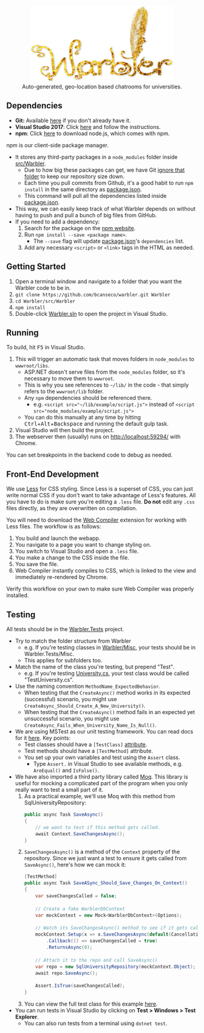<p align="center">
 <a href="https://borja.io/warbler">
  <img height="200" alt="Warbler" src="https://github.com/bcanseco/warbler/blob/master/src/Warbler/Graphics/logo.png?raw=true"/>
 </a>
 <br/>
 <span>Auto-generated, geo-location based chatrooms for universities.</span>
</p>

## Dependencies
* **Git:** Available [here](https://git-scm.com/downloads) if you don't already have it.
* **Visual Studio 2017**: Click [here](https://www.microsoft.com/net/core) and follow the instructions.
* **npm**: Click [here](https://nodejs.org/) to download node.js, which comes with npm.  

npm is our client-side package manager.
* It stores any third-party packages in a `node_modules` folder inside [src/Warbler](https://github.com/bcanseco/warbler/tree/master/src/Warbler).
  * Due to how big these packages can get, we have Git [ignore that folder](https://github.com/bcanseco/warbler/blob/master/.gitignore#L6) to keep our repository size down.  
  * Each time you pull commits from Github, it's a good habit to run `npm install` in the same directory as [package.json](https://github.com/bcanseco/warbler/blob/master/src/Warbler/package.json).
  * This command will pull all the dependencies listed inside [package.json](https://github.com/bcanseco/warbler/blob/master/src/Warbler/package.json).
* This way, we can easily keep track of what Warbler depends on without having to push and pull a bunch of big files from GitHub.
* If you need to add a dependency:
  1. Search for the package on the [npm website](https://www.npmjs.com).
  2. Run `npm install --save <package name>`.
     * The `--save` flag will update [package.json](https://github.com/bcanseco/warbler/blob/master/src/Warbler/package.json)'s `dependencies` list.
  3. Add any necessary `<script>` or `<link>` tags in the HTML as needed.

## Getting Started
1. Open a terminal window and navigate to a folder that you want the Warbler code to be in.
2. `git clone https://github.com/bcanseco/warbler.git Warbler`
3. `cd Warbler/src/Warbler`
4. `npm install`
5. Double-click [Warbler.sln](https://github.com/bcanseco/warbler/blob/master/Warbler.sln) to open the project in Visual Studio.

## Running
To build, hit <kbd>F5</kbd> in Visual Studio.

1. This will trigger an automatic task that moves folders in `node_modules` to `wwwroot/libs`.
   * ASP.NET doesn't serve files from the `node_modules` folder, so it's necessary to move them to `wwwroot`.
   * This is why you see references to `~/lib/` in the code - that simply refers to the `wwwroot/lib` folder.
    * Any `npm` dependencies should be referenced there.
      * e.g. `<script src="~/lib/example/script.js">` instead of `<script src="node_modules/example/script.js">`
   * You can do this manually at any time by hitting <kbd>Ctrl</kbd>+<kbd>Alt</kbd>+<kbd>Backspace</kbd> and running the default gulp task.
2. Visual Studio will then build the project.
3. The webserver then (usually) runs on [http://localhost:59294/](http://localhost:59294/) with Chrome.  

You can set breakpoints in the backend code to debug as needed.

## Front-End Development
We use [Less](http://lesscss.org/) for CSS styling. Since Less is a superset of CSS, you can just write normal CSS if you don't want to take advantage of Less's features. All you have to do is make sure you're editing a `.less` file. **Do not** edit any `.css` files directly, as they are overwritten on compilation.

You will need to download the [Web Compiler](https://marketplace.visualstudio.com/items?itemName=MadsKristensen.WebCompiler) extension for working with Less files. The workflow is as follows:
1. You build and launch the webapp.
2. You navigate to a page you want to change styling on.
3. You switch to Visual Studio and open a `.less` file.
4. You make a change to the CSS inside the file.
5. You save the file.
6. Web Compiler instantly compiles to CSS, which is linked to the view and immediately re-rendered by Chrome.

Verify this workflow on your own to make sure Web Compiler was properly installed.

## Testing
All tests should be in the [Warbler.Tests](src/Warbler.Tests) project.
* Try to match the folder structure from Warbler
   * e.g. If you're testing classes in [Warbler/Misc](src/Warbler/Misc), your tests should be in Warbler.Tests/Misc.
   * This applies for subfolders too.
* Match the name of the class you're testing, but prepend "Test".
   * e.g. If you're testing [University.cs](src/Warbler/Models/University.cs), your test class would be called "TestUniversity.cs".
* Use the naming convention `MethodName_ExpectedBehavior`.
   * When testing that the `CreateAsync()` method works in its expected (successful) scenario, you might use `CreateAsync_Should_Create_A_New_University()`.
   * When testing that the `CreateAsync()` method fails in an expected yet unsuccessful scenario, you might use `CreateAsync_Fails_When_University_Name_Is_Null()`.
* We are using MSTest as our unit testing framework. You can read docs for it [here](https://docs.microsoft.com/en-us/dotnet/core/testing/unit-testing-with-mstest#adding-more-features). Key points:
   * Test classes should have a `[TestClass]` [attribute](https://docs.microsoft.com/en-us/dotnet/csharp/tutorials/attributes).
   * Test methods should have a `[TestMethod]` attribute.
   * You set up your own variables and test using the `Assert` class.
     * Type `Assert.` in Visual Studio to see available methods, e.g. `AreEqual()` and `IsFalse()`.
* We have also imported a third party library called [Moq](https://github.com/Moq/moq4/wiki/Quickstart). This library is useful for mocking a complicated part of the program when you only really want to test a small part of it.
   1. As a practical example, we'll use Moq with this method from SqlUniversityRepository:
      ```csharp
      public async Task SaveAsync()
      {
          // we want to test if this method gets called.
          await Context.SaveChangesAsync();
      }
      ```
   2. `SaveChangesAsync()` is a method of the `Context` property of the repository. Since we just want a test to ensure it gets called from `SaveAsync()`, here's how we can mock it:
      ```csharp
      [TestMethod]
      public async Task SaveASync_Should_Save_Changes_On_Context()
      {
          var saveChangesCalled = false;

          // Create a fake WarblerDbContext
          var mockContext = new Mock<WarblerDbContext>(Options);

          // Watch its SaveChangesAsync() method to see if it gets called by the repo
          mockContext.Setup(x => x.SaveChangesAsync(default(CancellationToken)))
              .Callback(() => saveChangesCalled = true)
              .ReturnsAsync(0);

          // Attach it to the repo and call SaveAsync()
          var repo = new SqlUniversityRepository(mockContext.Object);
          await repo.SaveAsync();

          Assert.IsTrue(saveChangesCalled);
      }
      ```
   3. You can view the full test class for this example [here](src/Warbler.Tests/Repositories/TestSqlUniversityRepository.cs).
* You can run tests in Visual Studio by clicking on **Test > Windows > Test Explorer**.
   * You can also run tests from a terminal using `dotnet test`.